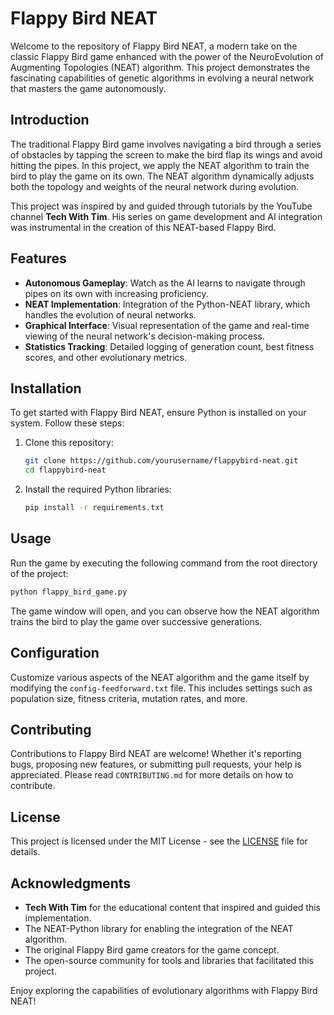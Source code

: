 # Flappy Bird NEAT

Welcome to the repository of Flappy Bird NEAT, a modern take on the classic Flappy Bird game enhanced with the power of the NeuroEvolution of Augmenting Topologies (NEAT) algorithm. This project demonstrates the fascinating capabilities of genetic algorithms in evolving a neural network that masters the game autonomously.

## Introduction

The traditional Flappy Bird game involves navigating a bird through a series of obstacles by tapping the screen to make the bird flap its wings and avoid hitting the pipes. In this project, we apply the NEAT algorithm to train the bird to play the game on its own. The NEAT algorithm dynamically adjusts both the topology and weights of the neural network during evolution.

This project was inspired by and guided through tutorials by the YouTube channel **Tech With Tim**. His series on game development and AI integration was instrumental in the creation of this NEAT-based Flappy Bird.

## Features

- **Autonomous Gameplay**: Watch as the AI learns to navigate through pipes on its own with increasing proficiency.
- **NEAT Implementation**: Integration of the Python-NEAT library, which handles the evolution of neural networks.
- **Graphical Interface**: Visual representation of the game and real-time viewing of the neural network's decision-making process.
- **Statistics Tracking**: Detailed logging of generation count, best fitness scores, and other evolutionary metrics.

## Installation

To get started with Flappy Bird NEAT, ensure Python is installed on your system. Follow these steps:

1. Clone this repository:

    ```bash
    git clone https://github.com/yourusername/flappybird-neat.git
    cd flappybird-neat
    ```

2. Install the required Python libraries:

    ```bash
    pip install -r requirements.txt
    ```

## Usage

Run the game by executing the following command from the root directory of the project:

```bash
python flappy_bird_game.py
```

The game window will open, and you can observe how the NEAT algorithm trains the bird to play the game over successive generations.

## Configuration

Customize various aspects of the NEAT algorithm and the game itself by modifying the `config-feedforward.txt` file. This includes settings such as population size, fitness criteria, mutation rates, and more.

## Contributing

Contributions to Flappy Bird NEAT are welcome! Whether it's reporting bugs, proposing new features, or submitting pull requests, your help is appreciated. Please read `CONTRIBUTING.md` for more details on how to contribute.

## License

This project is licensed under the MIT License - see the [LICENSE](LICENSE.md) file for details.

## Acknowledgments

- **Tech With Tim** for the educational content that inspired and guided this implementation.
- The NEAT-Python library for enabling the integration of the NEAT algorithm.
- The original Flappy Bird game creators for the game concept.
- The open-source community for tools and libraries that facilitated this project.

Enjoy exploring the capabilities of evolutionary algorithms with Flappy Bird NEAT!
